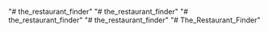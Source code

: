 "# the_restaurant_finder" 
"# the_restaurant_finder" 
"# the_restaurant_finder" 
"# the_restaurant_finder" 
"# The_Restaurant_Finder" 
